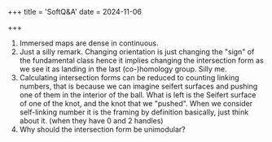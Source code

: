 +++
title = 'SoftQ&A'
date = 2024-11-06

+++

1. Immersed maps are dense in continuous.
2. Just a silly remark. Changing orientation is just changing the "sign" of the fundamental class hence it implies changing the intersection form as we see it as landing in the last (co-)homology group. Silly me.
3. Calculating intersection forms can be reduced to counting linking numbers, that is because we can imagine seifert surfaces and pushing one of them in the interior of the ball. What is left is the Seifert surface of one of the knot, and the knot that we "pushed". When we consider self-linking number it is the framing by definition basically, just think about it. (when they have 0 and 2 handles)
4. Why should the intersection form be unimodular?